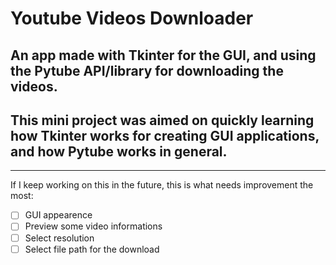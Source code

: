# Youtube Videos Downloader
## An app made with Tkinter for the GUI, and using the Pytube API/library for downloading the videos.
## This mini project was aimed on quickly learning how Tkinter works for creating GUI applications, and how Pytube works in general.

---

If I keep working on this in the future, this is what needs improvement the most:

- [ ] GUI appearence
- [ ] Preview some video informations
- [ ] Select resolution
- [ ] Select file path for the download
